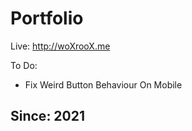 # Portfolio

Live: http://woXrooX.me<br>

To Do:
  - Fix Weird Button Behaviour On Mobile


## Since: 2021
